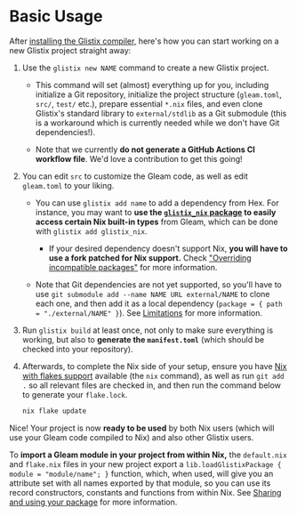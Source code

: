 # Basic Usage

After [installing the Glistix compiler,](./installation.md) here's how you can start working on a new Glistix project straight away:

1. Use the `glistix new NAME` command to create a new Glistix project.
    - This command will set (almost) everything up for you, including initialize a Git repository, initialize the project structure (`gleam.toml`, `src/`, `test/` etc.), prepare essential `*.nix` files, and even clone Glistix's standard library to `external/stdlib` as a Git submodule (this is a workaround which is currently needed while we don't have Git dependencies!).

    - Note that we currently **do not generate a GitHub Actions CI workflow file**. We'd love a contribution to get this going!

2. You can edit `src` to customize the Gleam code, as well as edit `gleam.toml` to your liking.

    - You can use `glistix add name` to add a dependency from Hex. For instance, you may want to **use the [`glistix_nix` package](https://github.com/glistix/nix) to easily access certain Nix built-in types** from Gleam, which can be done with `glistix add glistix_nix`.

        - If your desired dependency doesn't support Nix, **you will have to use a fork patched for Nix support.** Check ["Overriding incompatible packages"](../using-compiler/overriding-packages.md) for more information.

    - Note that Git dependencies are not yet supported, so you'll have to use `git submodule add --name NAME URL external/NAME` to clone each one, and then add it as a local dependency (`package = { path = "./external/NAME" }`). See [Limitations](../about/limitations.md) for more information.

3. Run `glistix build` at least once, not only to make sure everything is working, but also to **generate the `manifest.toml`** (which should be checked into your repository).

4. Afterwards, to complete the Nix side of your setup, ensure you have [Nix with flakes support](https://wiki.nixos.org/wiki/Flakes) available (the `nix` command), as well as run `git add .` so all relevant files are checked in, and then run the command below to generate your `flake.lock`.

    ```sh
    nix flake update
    ```

Nice! Your project is now **ready to be used** by both Nix users (which will use your Gleam code compiled to Nix) and also other Glistix users.

To **import a Gleam module in your project from within Nix,** the `default.nix` and `flake.nix` files in your new project export a `lib.loadGlistixPackage { module = "module/name"; }` function, which, when used, will give you an attribute set with all names exported by that module, so you can use its record constructors, constants and functions from within Nix. See [Sharing and using your package](./sharing-package.md) for more information.
